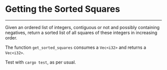 # Getting the Sorted Squares
--------

Given an ordered list of integers, contiguous or not and possibly containing negatives, return a sorted list of all squares of these integers in increasing order.

The function `get_sorted_squares` consumes a `Vec<i32>` and returns a `Vec<i32>`.

Test with `cargo test`, as per usual.
